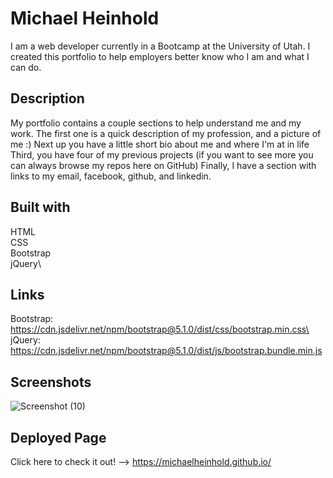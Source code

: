 # Michael Heinhold
I am a web developer currently in a Bootcamp at the University of Utah. I created this portfolio to help employers better know who I am and what I can do.

## Description
My portfolio contains a couple sections to help understand me and my work.
The first one is a quick description of my profession, and a picture of me :)
Next up you have a little short bio about me and where I'm at in life
Third, you have four of my previous projects (if you want to see more you can always browse my repos here on GitHub)
Finally, I have a section with links to my email, facebook, github, and linkedin.

## Built with
HTML\
CSS\
Bootstrap\
jQuery\

## Links
Bootstrap: https://cdn.jsdelivr.net/npm/bootstrap@5.1.0/dist/css/bootstrap.min.css\
jQuery: https://cdn.jsdelivr.net/npm/bootstrap@5.1.0/dist/js/bootstrap.bundle.min.js

## Screenshots
![Screenshot (10)](https://user-images.githubusercontent.com/86388353/132591139-b2bb251d-8854-4f14-b26f-6d8a514df548.png)

## Deployed Page
Click here to check it out! --> https://michaelheinhold.github.io/
